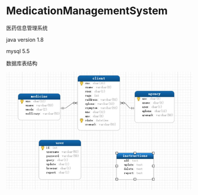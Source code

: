 # MedicationManagementSystem
医药信息管理系统

java version 1.8

mysql 5.5

数据库表结构

![Image text](https://github.com/YzsCmy/MedicationManagementSystem/blob/master/src/images/121330615.jpg)
